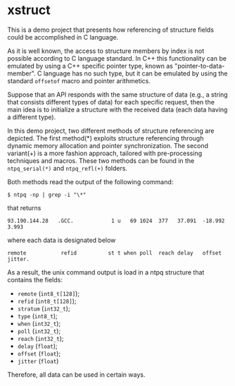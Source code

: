 # xstruct

This is a demo project that presents how referencing of structure fields could be accomplished in C language.

As it is well known, the access to structure members by index is not possible according to C language standard. In C++ this functionality can be emulated by using a C++ specific pointer type, known as "pointer-to-data-member". C language has no such type, but it can be emulated by using the standard `offsetof` macro and pointer arithmetics. 

Suppose that an API responds with the same structure of data (e.g., a string that consists different types of data) for each specific request, then the main idea is to initialize a structure with the received data (each data having a different type).

In this demo project, two different methods of structure referencing are depicted. The first method(\*) exploits structure referencing through dynamic memory allocation and pointer synchronization. The second variant(+) is a more fashion approach, tailored with pre-processing techniques and macros. These two methods can be found in the `ntpq_serial(*)` and `ntpq_refl(+)` folders.

Both methods read the output of the following command:

    $ ntpq -np | grep -i "\*"

that returns

    93.190.144.28   .GCC.            1 u   69 1024  377   37.091  -18.992   3.993

where each data is designated below
     
    remote           refid          st t when poll  reach delay   offset   jitter.

As a result, the unix command output is load in a ntpq structure that contains the fields:

- `remote`  (`int8_t[128]`);
- `refid`   (`int8_t[128]`);
- `stratum` (`int32_t`);
- `type`    (`int8_t`);
- `when`    (`int32_t`);
- `poll`    (`int32_t`);
- `reach`   (`int32_t`);
- `delay`   (`float`);
- `offset`  (`float`);
- `jitter`  (`float`)

Therefore, all data can be used in certain ways.
